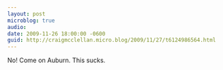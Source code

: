 ```yaml
---
layout: post
microblog: true
audio: 
date: 2009-11-26 18:00:00 -0600
guid: http://craigmcclellan.micro.blog/2009/11/27/t6124986564.html
---
```

No! Come on Auburn. This sucks.
